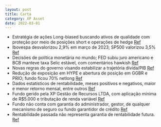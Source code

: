 ```yaml
---
layout: post
title: Carta
category: XP Asset
date: 2022-03-01
---
```


- Estratégia de ações Long-biased buscando ativos de qualidade com proteção por meio de posições short e operações de hedge
<a href="#" onclick="search_on_pdf('construir posições de proteção para a carteira através de posições short (vendidas) e operações de h')">Ref</a>
- Ibovespa desvalorizou 2,9% em março de 2023; SP500 valorizou 3,5%
<a href="#" onclick="search_on_pdf('O Ibovespa fechou o terceiro mês de 2023 com uma desvalorização de -2,9%, nos 101k pontos. Março foi')">Ref</a>
- Decisões de política monetária no mundo; FED subiu juro americano e BCB manteve taxa Selic estável, com comentários hawkish
<a href="#" onclick="search_on_pdf('com o FED decidindo subir mais 25bps do juro americano e o BCB mantendo a taxa Selic estável, porém,')">Ref</a>
- Novas regras do governo visando estabilizar a trajetória dívida/PIB
<a href="#" onclick="search_on_pdf('existentes. No mercado local, o mês foi focado na agenda �scal. O governo anunciou novas regras para')">Ref</a>
- Redução de exposição em HYPE e abertura de posição em GGBR e PRIO; fundo ficou 70% netlong
<a href="#" onclick="search_on_pdf('reduzimos exposição em HYPE e abrimos posição em GGBR e PRIO. O fundo ficou 70% netlong.Fundo x IPC')">Ref</a>
- Dados estatísticos de rentabilidade, meses positivos e negativos, maior e menor retorno mensal, entre outros
<a href="#" onclick="search_on_pdf('Meses abaixo doIPCA + Yield IMABIPCA + Yield IMABMaior retornoMaior retornomensalmensalMenor ')">Ref</a>
- Fundo gerido pela XP Gestão de Recursos LTDA, com aplicação mínima de R$5.000 e tributação de renda variável
<a href="#" onclick="search_on_pdf('GeralTributaçãoTributaçãoRenda variávelDados do FundoFavorecidoFavorecidoXP INVESTOR LONG BIA')">Ref</a>
- Fundo não conta com garantia do administrador, gestor, de qualquer mecanismo de seguro ou fundo garantidor de crédito
<a href="#" onclick="search_on_pdf('investim ento ou qualquer outro ativo �nanceiro. FUNDOS DE INVESTIM ENTO NÃO CONTAM  COM  GARANTIA D')">Ref</a>
- Rentabilidade passada não representa garantia de rentabilidade futura.
<a href="#" onclick="search_on_pdf('SUJEITOS A RISCOS DE PERDA SUPERIOR AO VALOR TOTAL DO CAPITAL INVESTIDO. RENTABILIDADE PASSADA NÃO R')">Ref</a>

